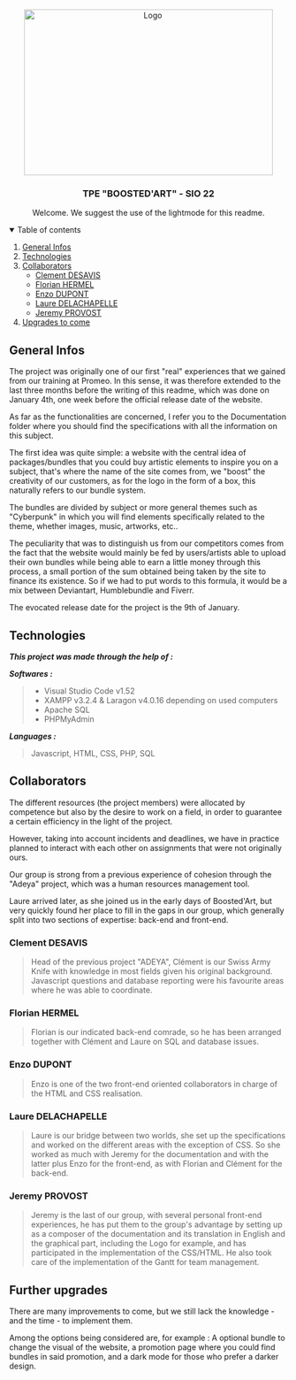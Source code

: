 <!-- PROJECT LOGO -->
<br />
<p align="center">
    <img src="https://i.imgur.com/mLdO8pH.png" alt="Logo" width="450" height="300">
  
  <h3 align="center">TPE "BOOSTED'ART" - SIO 22 </h3>

  <p align="center">Welcome. We suggest the use of the lightmode for this readme.</p>



<details open="open">
  <summary>Table of contents</summary>
  <ol>
    <li>
      <a href="#General-infos">General Infos</a>
    </li>
    <li>
      <a href="#Technologies">Technologies</a>
    </li>
    <li>
      <a href="#Collaborators">Collaborators</a>
      <ul>
        <li><a href="#Clement-desavis">Clement DESAVIS</a></li>
        <li><a href="#Florian-hermel">Florian HERMEL</a></li>
        <li><a href="#Enzo-dupont">Enzo DUPONT</a></li>
        <li><a href="#Laure-delachapelle">Laure DELACHAPELLE</a></li>
        <li><a href="#Jeremy-provost">Jeremy PROVOST</a></li>
      </ul>
    </li>
    <li>
      <a href="#Further-upgrades">Upgrades to come</a>
    </li>
</details>


## General Infos

The project was originally one of our first "real" experiences that we gained from our training at Promeo. In this sense, it was therefore extended to the last three months before the writing of this readme, which was done on January 4th, one week before the official release date of the website. 

As far as the functionalities are concerned, I refer you to the Documentation folder where you should find the specifications with all the information on this subject.

The first idea was quite simple: a website with the central idea of packages/bundles that you could buy artistic elements to inspire you on a subject, that's where the name of the site comes from, we "boost" the creativity of our customers, as for the logo in the form of a box, this naturally refers to our bundle system.

The bundles are divided by subject or more general themes such as "Cyberpunk" in which you will find elements specifically related to the theme, whether images, music, artworks, etc..

The peculiarity that was to distinguish us from our competitors comes from the fact that the website would mainly be fed by users/artists able to upload their own bundles while being able to earn a little money through this process, a small portion of the sum obtained being taken by the site to finance its existence. So if we had to put words to this formula, it would be a mix between Deviantart, Humblebundle and Fiverr.

The evocated release date for the project is the 9th of January.

## Technologies

***This project was made through the help of :***

***Softwares :***

> * Visual Studio Code v1.52
> * XAMPP v3.2.4 & Laragon v4.0.16 depending on used computers
> * Apache SQL
> * PHPMyAdmin

***Languages :***

> Javascript, HTML, CSS, PHP, SQL

## Collaborators

The different resources (the project members) were allocated by competence but also by the desire to work on a field, in order to guarantee a certain efficiency in the light of the project.

However, taking into account incidents and deadlines, we have in practice planned to interact with each other on assignments that were not originally ours. 

Our group is strong from a previous experience of cohesion through the "Adeya" project, which was a human resources management tool. 

Laure arrived later, as she joined us in the early days of Boosted'Art, but very quickly found her place to fill in the gaps in our group, which generally split into two sections of expertise: back-end and front-end.

### Clement DESAVIS

> Head of the previous project "ADEYA", Clément is our Swiss Army Knife with knowledge in most fields given his original background. Javascript questions and database reporting were his favourite areas where he was able to coordinate.

### Florian HERMEL

> Florian is our indicated back-end comrade, so he has been arranged together with Clément and Laure on SQL and database issues.

### Enzo DUPONT

> Enzo is one of the two front-end oriented collaborators in charge of the HTML and CSS realisation.

### Laure DELACHAPELLE

> Laure is our bridge between two worlds, she set up the specifications and worked on the different areas with the exception of CSS. So she worked as much with Jeremy for the documentation and with the latter plus Enzo for the front-end, as with Florian and Clément for the back-end.

### Jeremy PROVOST

> Jeremy is the last of our group, with several personal front-end experiences, he has put them to the group's advantage by setting up as a composer of the documentation and its translation in English and the graphical part, including the Logo for example, and has participated in the implementation of the CSS/HTML. He also took care of the implementation of the Gantt for team management.

## Further upgrades

There are many improvements to come, but we still lack the knowledge - and the time - to implement them. 

Among the options being considered are, for example : A optional bundle to change the visual of the website, a promotion page where you could find bundles in said promotion, and a dark mode for those who prefer a darker design.
